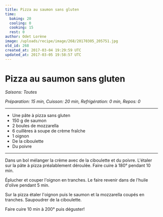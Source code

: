 ```yaml
---
title: Pizza au saumon sans gluten
time:
  baking: 20
  cooling: 0
  cooking: 15
  rest: 0
author: Odet Lorène
image: /uploads/recipe/image/268/20170305_205751.jpg
old_id: 268
created_at: 2017-03-04 19:29:59 UTC
updated_at: 2017-03-05 19:58:57 UTC
---
```


# Pizza au saumon sans gluten



*Saisons: Toutes*

*Préparation: 15 min, Cuisson: 20 min, Refrigération: 0 min, Repos: 0*

---

- Une pâte à pizza sans gluten
- 150 g de saumon
- 2 boules de mozzarella
- 6 cuillères à soupe de crème fraîche
- 1 oignon
- De la ciboulette
- Du poivre 

---

Dans un bol mélanger la crème avec de la ciboulette et du poivre. L'étaler sur la pâte à pizza préalablement déroulée. Faire cuire à 180° pendant 10 min.

Éplucher et couper l'oignon en tranches. Le faire revenir dans de l'huile d'olive pendant 5 min.

Sur la pizza étaler l'oignon puis le saumon et la mozzarella coupés en tranches. Saupoudrer de la ciboulette.

Faire cuire 10 min à 200° puis déguster! 
